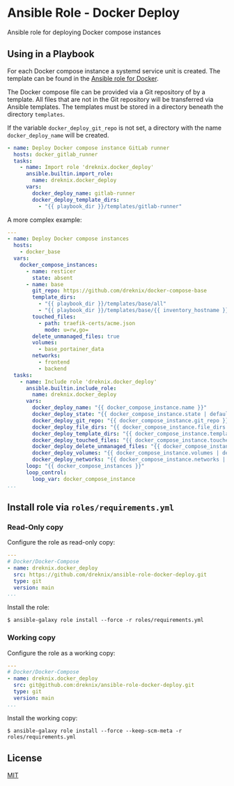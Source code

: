 # Ansible Role - Docker Deploy

Ansible role for deploying Docker compose instances

## Using in a Playbook

For each Docker compose instance a systemd service unit is created. The template
can be found in the [Ansible role for Docker](https://github.com/dreknix/ansible-role-docker).

The Docker compose file can be provided via a Git repository of by a template.
All files that are not in the Git repository will be transferred via Ansible
templates. The templates must be stored in a directory beneath the directory
`templates`.

If the variable `docker_deploy_git_repo` is not set, a directory with the name
`docker_deploy_name` will be created.

``` yaml
- name: Deploy Docker compose instance GitLab runner
  hosts: docker_gitlab_runner
  tasks:
    - name: Import role 'dreknix.docker_deploy'
      ansible.builtin.import_role:
        name: dreknix.docker_deploy
      vars:
        docker_deploy_name: gitlab-runner
        docker_deploy_template_dirs:
          - "{{ playbook_dir }}/templates/gitlab-runner"
```

A more complex example:

``` yaml
---
- name: Deploy Docker compose instances
  hosts:
    - docker_base
  vars:
    docker_compose_instances:
      - name: resticer
        state: absent
      - name: base
        git_repo: https://github.com/dreknix/docker-compose-base
        template_dirs:
          - "{{ playbook_dir }}/templates/base/all"
          - "{{ playbook_dir }}/templates/base/{{ inventory_hostname }}"
        touched_files:
          - path: traefik-certs/acme.json
            mode: u=rw,go=
        delete_unmanaged_files: true
        volumes:
          - base_portainer_data
        networks:
          - frontend
          - backend
  tasks:
    - name: Include role 'dreknix.docker_deploy'
      ansible.builtin.include_role:
        name: dreknix.docker_deploy
      vars:
        docker_deploy_name: "{{ docker_compose_instance.name }}"
        docker_deploy_state: "{{ docker_compose_instance.state | default('present') }}"
        docker_deploy_git_repo: "{{ docker_compose_instance.git_repo }}"
        docker_deploy_file_dirs: "{{ docker_compose_instance.file_dirs | default([]) }}"
        docker_deploy_template_dirs: "{{ docker_compose_instance.template_dirs | default([]) }}"
        docker_deploy_touched_files: "{{ docker_compose_instance.touched_files | default([]) }}"
        docker_deploy_delete_unmanaged_files: "{{ docker_compose_instance.delete_unmanaged_files | default(false) }}"
        docker_deploy_volumes: "{{ docker_compose_instance.volumes | default([]) }}"
        docker_deploy_networks: "{{ docker_compose_instance.networks | default([]) }}"
      loop: "{{ docker_compose_instances }}"
      loop_control:
        loop_var: docker_compose_instance
...
```

## Install role via `roles/requirements.yml`

### Read-Only copy

Configure the role as read-only copy:

```yml
---
# Docker/Docker-Compose
- name: dreknix.docker_deploy
  src: https://github.com/dreknix/ansible-role-docker-deploy.git
  type: git
  version: main
...
```

Install the role:

```console
$ ansible-galaxy role install --force -r roles/requirements.yml
```

### Working copy

Configure the role as a working copy:

```yml
---
# Docker/Docker-Compose
- name: dreknix.docker_deploy
  src: git@github.com:dreknix/ansible-role-docker-deploy.git
  type: git
  version: main
...
```

Install the working copy:

```console
$ ansible-galaxy role install --force --keep-scm-meta -r roles/requirements.yml
```

## License

[MIT](https://github.com/dreknix/ansible-role-docker-deploy/blob/main/LICENSE)
